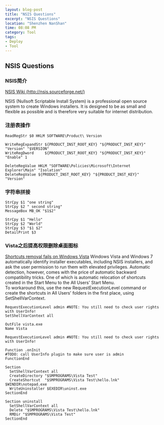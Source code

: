 ```yaml
---
layout: blog-post
title: "NSIS Questions"
excerpt: "NSIS Questions"
location: "Shenzhen NanShan"
time: 08:08 PM
category: Tool
tags:
- Deploy
- Tool
---
```


## NSIS Questions ##

### NSIS简介 ###

[NSIS Wiki (http://nsis.sourceforge.net/)](http://nsis.sourceforge.net/ "NSIS Wiki")

NSIS (Nullsoft Scriptable Install System) is a professional open source system to create Windows installers. It is designed to be as small and flexible as possible and is therefore very suitable for internet distribution. 

### 注册表操作 ###

    ReadRegStr $0 HKLM SOFTWARE\Product\ Version
    
    WriteRegExpandStr ${PRODUCT_INST_ROOT_KEY} "${PRODUCT_INST_KEY}" "Version" "$VERSION"
    WriteRegDword     ${PRODUCT_INST_ROOT_KEY} "${PRODUCT_INST_KEY}" "Enable" 1
    
    DeleteRegValue HKLM "SOFTWARE\Policies\Microsoft\Internet Explorer\Main" "Isolation"
    DeleteRegValue ${PRODUCT_INST_ROOT_KEY} "${PRODUCT_INST_KEY}" "Version"

### 字符串拼接 ###

    StrCpy $1 "one string"
    StrCpy $2 " second string"
    MessageBox MB_OK "$1$2"
<p />

    StrCpy $1 "Hello"
    StrCpy $2 "World"
    StrCpy $3 "$1 $2"
    DetailPrint $3

### Vista之后提高权限删除桌面图标 ###

[Shortcuts removal fails on Windows Vista](http://nsis.sourceforge.net/Shortcuts_removal_fails_on_Windows_Vista)
Windows Vista and Windows 7 automatically identify installer executables, including NSIS installers, and ask the user permission to run them with elevated privileges. Automatic detection, however, comes with the price of automatic backward compatibility tricks. One of which is automatic relocation of shortcuts created in the Start Menu to the All Users' Start Menu.      
To workaround this, use the new RequestExecutionLevel command or create the shortcuts in All Users' folders in the first place, using SetShellVarContext.     

    RequestExecutionLevel admin #NOTE: You still need to check user rights with UserInfo!
    SetShellVarContext all
<p />

    OutFile vista.exe
    Name Vista
     
    RequestExecutionLevel admin #NOTE: You still need to check user rights with UserInfo!
     
    Function .onInit
    #TODO: call UserInfo plugin to make sure user is admin
    FunctionEnd
     
    Section
      SetShellVarContext all
      CreateDirectory "$SMPROGRAMS\Vista Test"
      CreateShortcut  "$SMPROGRAMS\Vista Test\hello.lnk" $WINDIR\notepad.exe
      WriteUninstaller $EXEDIR\uninst.exe
    SectionEnd
     
    Section uninstall
      SetShellVarContext all
      Delete "$SMPROGRAMS\Vista Test\hello.lnk"
      RMDir "$SMPROGRAMS\Vista Test"
    SectionEnd



